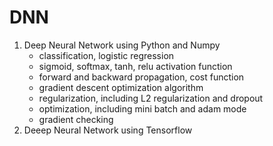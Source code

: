 # DNN
1. Deep Neural Network using Python and Numpy
   * classification, logistic regression
   * sigmoid, softmax, tanh, relu activation function
   * forward and backward propagation, cost function 
   * gradient descent optimization algorithm
   * regularization, including L2 regularization and dropout
   * optimization, including mini batch and adam mode
   * gradient checking
2. Deeep Neural Network using Tensorflow

